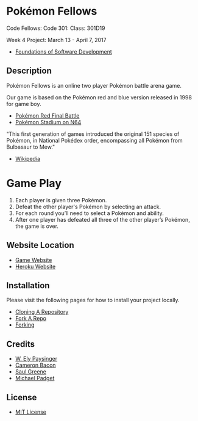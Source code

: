 # Pokémon Fellows
Code Fellows: Code 301: Class: 301D19

Week 4 Project: March 13 - April 7, 2017

- [Foundations of Software Development](https://www.codefellows.org/courses/code-301/intermediate-software-development/)

## Description
Pokémon Fellows is an online two player Pokémon battle arena game.

Our game is based on the Pokémon red and blue version released in 1998 for game boy.

- [Pokémon Red Final Battle](https://www.youtube.com/watch?v=MNmKNhm-1Js)
- [Pokémon Stadium on N64](https://www.youtube.com/watch?v=ML8X64FJCx8)

"This first generation of games introduced the original 151 species of Pokémon, in National Pokédex order, encompassing all Pokémon from Bulbasaur to Mew."

- [Wikipedia](https://en.wikipedia.org/wiki/Pokémon)

# Game Play

1. Each player is given three Pokémon.
2. Defeat the other player's Pokémon by selecting an attack.
3. For each round you’ll need to select a Pokémon and ability.
4. After one player has defeated all three of the other player’s Pokémon, the game is over.

## Website Location
- [Game Website](http://www.pokemonfellows.com)
- [Heroku Website](http://pokemonfellows.herokuapp.com)

## Installation
Please visit the following pages for how to install your project locally.

- [Cloning A Repository](https://help.github.com/articles/cloning-a-repository/)
- [Fork A Repo](https://help.github.com/articles/fork-a-repo/)
- [Forking](https://guides.github.com/activities/forking/)

## Credits
- [W. Ely Paysinger](https://github.com/W-Ely)
- [Cameron Bacon](https://github.com/cameronmbacon)
- [Saul Greene](https://github.com/Saulgreene)
- [Michael Padget](https://github.com/mmpadget)

## License
- [MIT License](https://github.com/mmpadget/Pokemon-Fellows/blob/master/LICENSE)

